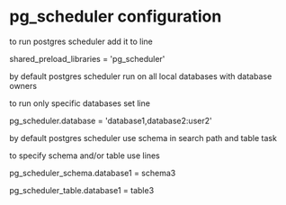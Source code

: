# pg_scheduler configuration
to run postgres scheduler add it to line

shared_preload_libraries = 'pg_scheduler'

by default postgres scheduler run on all local databases with database owners

to run only specific databases set line

pg_scheduler.database = 'database1,database2:user2'

by default postgres scheduler use schema in search path and table task

to specify schema and/or table use lines

pg_scheduler_schema.database1 = schema3

pg_scheduler_table.database1 = table3
